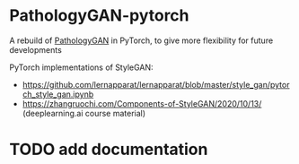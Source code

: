 # PathologyGAN-pytorch

A rebuild of [PathologyGAN](https://github.com/AdalbertoCq/Pathology-GAN) in PyTorch, to give more flexibility for future developments

PyTorch implementations of StyleGAN: 
- https://github.com/lernapparat/lernapparat/blob/master/style_gan/pytorch_style_gan.ipynb 
- https://zhangruochi.com/Components-of-StyleGAN/2020/10/13/ (deeplearning.ai course material)


# TODO add documentation
